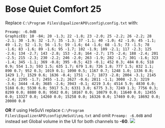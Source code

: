 # Bose Quiet Comfort 25
Replace `C:\Program Files\EqualizerAPO\config\config.txt` with:
```
Preamp: -6.0dB
GraphicEQ: 10 -84; 20 -1.3; 22 -1.8; 23 -2.0; 25 -2.2; 26 -2.2; 28 -2.1; 30 -1.9; 32 -1.7; 35 -1.3; 37 -1.1; 40 -1.0; 42 -1.0; 45 -1.1; 49 -1.2; 52 -1.3; 56 -1.5; 59 -1.6; 64 -1.6; 68 -1.5; 73 -1.5; 78 -1.6; 83 -1.6; 89 -1.6; 95 -1.7; 102 -1.9; 109 -2.1; 117 -2.3; 125 -2.6; 134 -2.7; 143 -2.8; 153 -2.8; 164 -2.7; 175 -2.4; 188 -2.4; 201 -2.5; 215 -2.3; 230 -2.2; 246 -2.0; 263 -1.9; 282 -1.7; 301 -1.6; 323 -1.4; 345 -1.1; 369 -0.8; 395 -0.5; 423 -0.1; 452 0.3; 484 0.6; 518 0.9; 554 1.3; 593 1.5; 635 1.7; 679 1.8; 726 1.8; 777 1.5; 832 1.1; 890 0.7; 952 0.3; 1019 0.1; 1090 0.5; 1167 0.7; 1248 1.0; 1336 0.8; 1429 1.7; 1529 0.6; 1636 -0.4; 1751 -1.7; 1873 -2.8; 2004 -3.1; 2145 -2.4; 2295 -1.7; 2455 -1.2; 2627 -0.6; 2811 -1.1; 3008 -2.3; 3219 -3.6; 3444 -4.0; 3685 -2.6; 3943 -0.1; 4219 3.6; 4514 5.9; 4830 6.0; 5168 6.0; 5530 6.0; 5917 5.3; 6331 3.0; 6775 3.3; 7249 1.3; 7756 0.3; 8299 0.0; 8880 0.0; 9502 0.0; 10167 0.0; 10879 0.0; 11640 0.0; 12455 0.0; 13327 0.0; 14260 0.0; 15258 0.0; 16326 0.0; 17469 0.0; 18692 0.0; 20000 0.0
```
**OR** if using HeSuVi replace `C:\Program Files\EqualizerAPO\config\HeSuVi\eq.txt` and omit `Preamp: -6.0dB` and instead set Global volume in the UI for both channels to **-60**.
![](https://raw.githubusercontent.com/jaakkopasanen/AutoEq/master/results/Headphone.com/innerfidelity/onear/Bose%20Quiet%20Comfort%2025/Bose%20Quiet%20Comfort%2025.png)